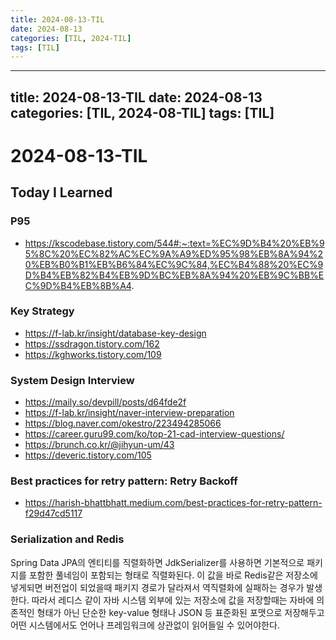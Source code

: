 ```yaml
---
title: 2024-08-13-TIL
date: 2024-08-13
categories: [TIL, 2024-TIL]
tags: [TIL]
---
```


---
title: 2024-08-13-TIL
date: 2024-08-13
categories: [TIL, 2024-08-TIL]
tags: [TIL]
---

# 2024-08-13-TIL

## Today I Learned

### P95

- https://kscodebase.tistory.com/544#:~:text=%EC%9D%B4%20%EB%95%8C%20%EC%82%AC%EC%9A%A9%ED%95%98%EB%8A%94%20%EB%B0%B1%EB%B6%84%EC%9C%84,%EC%B4%88%20%EC%9D%B4%EB%82%B4%EB%9D%BC%EB%8A%94%20%EB%9C%BB%EC%9D%B4%EB%8B%A4.

### Key Strategy

- https://f-lab.kr/insight/database-key-design
- https://ssdragon.tistory.com/162
- https://kghworks.tistory.com/109

### System Design Interview

- https://maily.so/devpill/posts/d64fde2f
- https://f-lab.kr/insight/naver-interview-preparation
- https://blog.naver.com/okestro/223494285066
- https://career.guru99.com/ko/top-21-cad-interview-questions/
- https://brunch.co.kr/@jihyun-um/43
- https://deveric.tistory.com/105

### Best practices for retry pattern: Retry Backoff

- https://harish-bhattbhatt.medium.com/best-practices-for-retry-pattern-f29d47cd5117

### Serialization and Redis

Spring Data JPA의 엔티티를 직렬화하면 JdkSerializer를 사용하면 기본적으로 패키지를 포함한 풀네임이 포함되는 형태로 직렬화된다. 이 값을 바로 Redis같은 저장소에 넣게되면 버전업이 되었을때 패키지 경로가 달라져서 역직렬화에 실패하는 경우가 발생한다. 따라서 레디스 같이 자바 시스템 외부에 있는 저장소에 값을 저장할때는 자바에 의존적인 형태가 아닌 단순한 key-value 형태나 JSON 등 표준화된 포맷으로 저장해두고 어떤 시스템에서도 언어나 프레임워크에 상관없이 읽어들일 수 있어야한다.